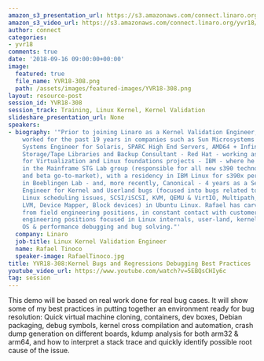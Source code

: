 ```yaml
---
amazon_s3_presentation_url: https://s3.amazonaws.com/connect.linaro.org/yvr18/presentations/yvr18-308.pdf
amazon_s3_video_url: https://s3.amazonaws.com/connect.linaro.org/yvr18/videos/yvr18-308.mp4
author: connect
categories:
- yvr18
comments: true
date: '2018-09-16 09:00:00+00:00'
image:
  featured: true
  file_name: YVR18-308.png
  path: /assets/images/featured-images/YVR18-308.png
layout: resource-post
session_id: YVR18-308
session_track: Training, Linux Kernel, Kernel Validation
slideshare_presentation_url: None
speakers:
- biography: '"Prior to joining Linaro as a Kernel Validation Engineer, Rafael has
    worked for the past 19 years in companies such as Sun Microsystems - 8 years as
    Systems Engineer for Solaris, SPARC High End Servers, AMD64 + Infiniband HPC projects,
    Storage/Tape Libraries and Backup Consultant - Red Hat - working as Systems Engineer
    for Virtualization and Linux foundations projects - IBM - where he worked 4 years
    in the Mainframe STG Lab group (responsible for all new s390 technologies studies/implementations
    and beta go-to-market), with a residency in IBM Linux for s390x performance group
    in Boeblingen Lab - and, more recently, Canonical - 4 years as a Senior Sustaining
    Engineer for Kernel and Userland bugs (focused into bugs related to All User-land,
    Linux scheduling issues, SCSI/iSCSI, KVM, QEMU & VirtIO, Multipath, Clustering,
    LVM, Device Mapper, Block devices) in Ubuntu Linux. Rafael has carved his career
    from field engineering positions, in constant contact with customers, into pure
    engineering positions focused in Linux internals, user-land, kernel and general
    OS & performance debugging and bug solving."'
  company: Linaro
  job-title: Linux Kernel Validation Engineer
  name: Rafael Tinoco
  speaker-image: RafaelTinoco.jpg
title: YVR18-308:Kernel Bugs and Regressions Debugging Best Practices
youtube_video_url: https://www.youtube.com/watch?v=5EBQsCHIy6c
tag: session
---
```


This demo will be based on real work done for real bug cases. It will show some of my best practices in putting together an environment ready for bug resolution: Quick virtual machine cloning, containers, dev boxes, Debian packaging, debug symbols, kernel cross compilation and automation, crash dump generation on different boards,  kdump analysis for both arm32 & arm64, and how to interpret a stack trace and quickly identify possible root cause of the issue.
